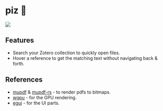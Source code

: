 # piz 🍕

![](https://user-images.githubusercontent.com/9824244/195532860-912500b0-7db5-4259-9513-f21a6788235c.png)


## Features

 - Search your Zotero collection to quickly open files. 
 - Hover a reference to get the matching text without navigating back & forth.
 
## References
 - [mupdf](https://www.mupdf.com/) & [mupdf-rs](https://github.com/messense/mupdf-rs) - to render pdfs to bitmaps.
 - [wgpu](https://wgpu.rs/) - for the GPU rendering.
 - [egui](https://egui.rs) - for the UI parts.